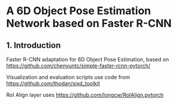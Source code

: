 # A 6D Object Pose Estimation Network based on Faster R-CNN

## 1. Introduction

Faster R-CNN adaptation for 6D Object Pose Estimation, based on https://github.com/chenyuntc/simple-faster-rcnn-pytorch/

Visualization and evaluation scripts use code from https://github.com/thodan/sixd_toolkit

RoI Align layer uses https://github.com/longcw/RoIAlign.pytorch
